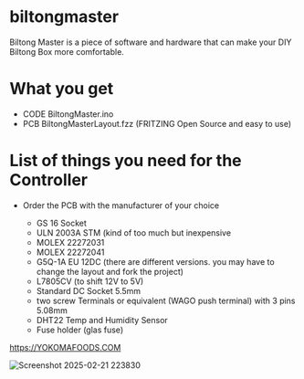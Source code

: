 # biltongmaster

Biltong Master is a piece of software and hardware that can make your DIY Biltong Box more comfortable.

# What you get
- CODE BiltongMaster.ino
- PCB  BiltongMasterLayout.fzz (FRITZING Open Source and easy to use)

# List of things you need for the Controller
- Order the PCB with the manufacturer of your choice

  - GS 16	Socket
  - ULN 2003A STM (kind of too much but inexpensive
  - MOLEX 22272031
  - MOLEX 22272041
  - G5Q-1A EU 12DC	(there are different versions. you may have to change the layout and fork the project)
  - L7805CV (to shift 12V to 5V)
  - Standard DC Socket 5.5mm
  - two screw Terminals or equivalent (WAGO push terminal) with 3 pins 5.08mm
  - DHT22 Temp and Humidity Sensor
  - Fuse holder (glas fuse)
 
https://YOKOMAFOODS.COM

![Screenshot 2025-02-21 223830](https://github.com/user-attachments/assets/7baee7f7-8e91-433c-b717-6806dcb45e7c)
